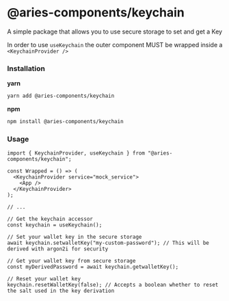 # @aries-components/keychain

A simple package that allows you to use secure storage to set and get a Key

In order to use `useKeychain` the outer component MUST be wrapped inside a `<KeychainProvider />`

### Installation

**yarn**

```sh
yarn add @aries-components/keychain
```

**npm**

```sh
npm install @aries-components/keychain
```

### Usage

```tsx
import { KeychainProvider, useKeychain } from "@aries-components/keychain";

const Wrapped = () => (
  <KeychainProvider service="mock_service">
    <App />
  </KeychainProvider>
);

// ...

// Get the keychain accessor
const keychain = useKeychain();

// Set your wallet key in the secure storage
await keychain.setwalletKey("my-custom-password"); // This will be derived with argon2i for security

// Get your wallet key from secure storage
const myDerivedPassword = await keychain.getwalletKey();

// Reset your wallet key
keychain.resetWalletKey(false); // Accepts a boolean whether to reset the salt used in the key derivation
```
